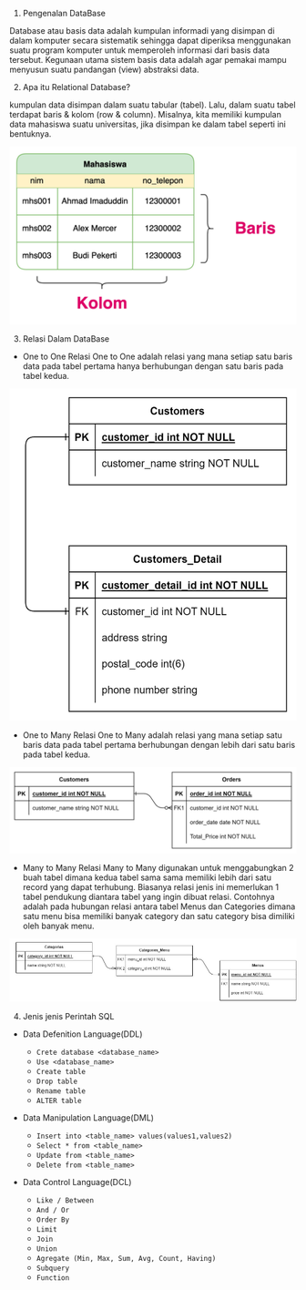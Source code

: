 1. Pengenalan DataBase

Database atau basis data adalah kumpulan informadi yang disimpan di dalam komputer secara sistematik sehingga dapat diperiksa menggunakan suatu program komputer untuk memperoleh informasi dari basis data tersebut. Kegunaan utama sistem basis data adalah agar pemakai mampu menyusun suatu pandangan (view) abstraksi data.

2. Apa itu Relational Database? 

kumpulan data disimpan dalam suatu tabular (tabel). Lalu, dalam suatu tabel terdapat baris & kolom (row & column).  Misalnya, kita memiliki kumpulan data mahasiswa suatu universitas, jika disimpan ke dalam tabel seperti ini bentuknya.

![Img 1](Screeshoots/Sumber-1.jpg)

3. Relasi Dalam DataBase

- One to One
Relasi One to One adalah relasi yang mana setiap satu baris data pada tabel pertama hanya berhubungan dengan satu baris pada tabel kedua.

![Img 2](Screeshoots/Sumber-2.jpg)

- One to Many
Relasi One to Many adalah relasi yang mana setiap satu baris data pada tabel pertama berhubungan dengan lebih dari satu baris pada tabel kedua.

![Img 3](Screeshoots/Sumber-3.jpg)

- Many to Many
Relasi Many to Many digunakan untuk menggabungkan 2 buah tabel dimana kedua tabel sama sama memiliki lebih dari satu record yang dapat terhubung. Biasanya relasi jenis ini memerlukan 1 tabel pendukung diantara tabel yang ingin dibuat relasi. Contohnya adalah pada hubungan relasi antara tabel Menus dan Categories dimana satu menu bisa memiliki banyak category dan satu category bisa dimiliki oleh banyak menu.

![Img 4](Screeshoots/Sumber-4.jpg)

4. Jenis jenis Perintah SQL

- Data Defenition Language(DDL)
    - `Crete database <database_name>` 
    - `Use <database_name>`
    - `Create table`
    - `Drop table`
    - `Rename table`
    - `ALTER table`

- Data Manipulation Language(DML)
    - `Insert into <table_name> values(values1,values2)`
    - `Select * from <table_name>`
    - `Update from <table_name>`
    - `Delete from <table_name>`

- Data Control Language(DCL)
    - `Like / Between`
    - `And / Or`
    - `Order By`
    - `Limit`
    - `Join`
    - `Union`
    - `Agregate (Min, Max, Sum, Avg, Count, Having)`
    - `Subquery`
    - `Function`